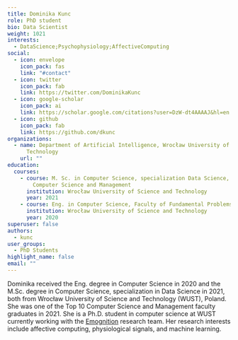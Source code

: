 ```yaml
---
title: Dominika Kunc
role: PhD student
bio: Data Scientist
weight: 1021
interests:
  - DataScience;Psychophysiology;AffectiveComputing
social:
  - icon: envelope
    icon_pack: fas
    link: "#contact"
  - icon: twitter
    icon_pack: fab
    link: https://twitter.com/DominikaKunc
  - icon: google-scholar
    icon_pack: ai
    link: https://scholar.google.com/citations?user=DzW-dt4AAAAJ&hl=en
  - icon: github
    icon_pack: fab
    link: https://github.com/dkunc
organizations:
  - name: Department of Artificial Intelligence, Wrocław University of Science and
      Technology
    url: ""
education:
  courses:
    - course: M. Sc. in Computer Science, specialization Data Science, Faculty of
        Computer Science and Management
      institution: Wrocław University of Science and Technology
      year: 2021
    - course: Eng. in Computer Science, Faculty of Fundamental Problems of Technology
      institution: Wrocław University of Science and Technology
      year: 2020
superuser: false
authors:
  - kunc
user_groups:
  - PhD Students
highlight_name: false
email: ""
---
```

Dominika received the Eng. degree in Computer Science in 2020 and the M.Sc. degree in Computer Science, specialization in Data Science in 2021, both from Wrocław University of Science and Technology (WUST), Poland. She was one of the Top 10 Computer Science and Management faculty graduates in 2021. She is a Ph.D. student in computer science at WUST currently working with the [Emognition](https://emognition.pwr.edu.pl/home) research team. Her research interests include affective computing, physiological signals, and machine learning.